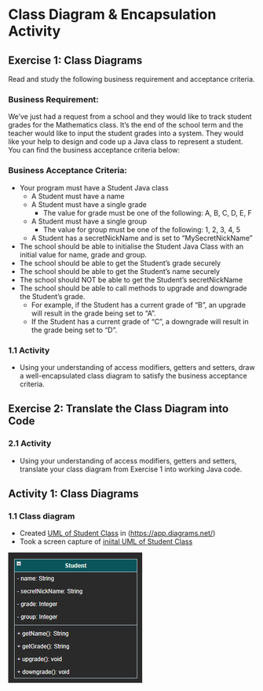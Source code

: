 # Class Diagram &amp; Encapsulation Activity

## Exercise 1: Class Diagrams 
Read and study the following business requirement and acceptance criteria. 

### Business Requirement: 
We’ve just had a request from a school and they would like to track student grades for the Mathematics class. 
It’s the end of the school term and  the teacher would like to input the student grades into a system. 
They would like your help to design and code up a Java class to represent a  student. 
You can find the business acceptance criteria below: 

### Business Acceptance Criteria: 
- Your program must have a Student Java class 
  - A Student must have a name 
  - A Student must have a single grade 
    - The value for grade must be one of the following: A, B, C, D, E, F 
  - A Student must have a single group 
    - The value for group must be one of the following: 1, 2, 3, 4, 5 
  - A Student has a secretNickName and is set to “MySecretNickName” 
- The school should be able to initialise the Student Java Class with an initial value for name, grade and group. 
- The school should be able to get the Student’s grade securely 
- The school should be able to get the Student’s name securely 
- The school should NOT be able to get the Student’s secretNickName 
- The school should be able to call methods to upgrade and downgrade the Student’s grade. 
  - For example, if the Student has a current grade of “B”, an upgrade will result in the grade being set to “A”. 
  - If the Student has a current grade of “C”, a downgrade will result in the grade being set to “D”. 

### 1.1 Activity
- Using your understanding of access modifiers, getters and setters, 
draw a well-encapsulated class diagram to satisfy the business  acceptance criteria. 

## Exercise 2: Translate the Class Diagram into Code 
### 2.1 Activity
- Using your understanding of access modifiers, getters and setters, translate your class diagram from Exercise 1 into working Java  code.

## Activity 1: Class Diagrams

### 1.1 Class diagram
- Created [UML of Student Class](docs/StudentClassUML.drawio) in (https://app.diagrams.net/)
- Took a screen capture of [iniital UML of Student Class](docs/betterVisualOfStudentClassUML.png)

![iniital UML of Student Class](docs/betterVisualOfStudentClassUML.png)

